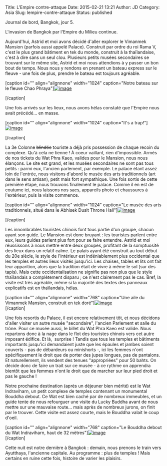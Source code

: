 Title: L'Empire contre-attaque
Date: 2015-02-21 13:21
Author: JD
Category: Asia
Slug: lempire-contre-attaque
Status: published

Journal de bord, Bangkok, jour 5.

L'invasion de Bangkok par l'Empire du Milieu continue.

Aujourd'hui, Astrid et moi avons décidé d'aller explorer le Vimanmek
Mansion (parfois aussi appelé Palace). Construit par ordre du roi Rama
V, c'est le plus grand bâtiment en tek du monde, construit à la
thaïlandaise, c'est à dire sans un seul clou. Plusieurs petits musées
secondaires se trouvant sur le même site, Astrid et moi nous attendions
à y passer un bon bout de temps. Nous nous y rendons en prenant un
bateau express sur le fleuve - une fois de plus, prendre le bateau est
toujours agréable.

<!--more-->

[caption id="" align="alignnone" width="1024" caption="Notre bateau sur
le fleuve Chao
Phraya"][![image](https://astridetjdenasie.files.wordpress.com/2015/02/wpid-sam_2965.jpg?w=1024 "Express boat")](https://astridetjdenasie.files.wordpress.com/2015/02/wpid-sam_2965.jpg)

[/caption]

Une fois arrivés sur les lieux, nous avons hélas constaté que l'Empire
nous avait précédé... en masse.

[caption id="" align="alignnone" width="1024" caption="It's a
trap!"][![image](https://astridetjdenasie.files.wordpress.com/2015/02/wpid-sam_2986.jpg?w=1024 "Cars chinois")](https://astridetjdenasie.files.wordpress.com/2015/02/wpid-sam_2986.jpg)

[/caption]

La 3e Colonne ~~blindée~~ touriste a déjà pris possession de chaque
recoin du complexe. Qu'à cela ne tienne ! À coeur vaillant, rien
d'impossible. Armés de nos tickets du Wat Phra Kaeo, valides pour le
Mansion, nous nous élançons. Le site est grand, et les musées
secondaires ne sont pas tous petits : parmi eux, l'ancien parlement, par
exemple. Le palace étant assez loin de l'entrée, nous visitons d'abord
le musée des arts traditionnels (art dans le sens artisan), petit mais
fort sympathique. Une fois sortis de cette première étape, nous trouvons
finalement le palace. Comme il en est de coutume ici, nous laissons nos
sacs, appareils photo et chaussures à l'extérieur, puis la visite
commence.

[caption id="" align="alignnone" width="1024" caption="Le musée des arts
traditionnels, situé dans le Abhisek Dusit Throne
Hall"][![image](https://astridetjdenasie.files.wordpress.com/2015/02/wpid-sam_2976.jpg?w=1024 "Abhisek Dusit Throne Hall")](https://astridetjdenasie.files.wordpress.com/2015/02/wpid-sam_2976.jpg)

[/caption]

Les innombrables touristes chinois font tous partie d'un groupe, chacun
ayant son guide. Le Mansion est donc bruyant : les touristes parlent
entre eux, leurs guides parlent plus fort pour se faire entendre. Astrid
et moi réussissons à nous mettre entre deux groupes, profitant de la
somptuosité des lieux dans un relatif calme. Le palais ayant été
construit au tout début du 20e siècle, le style de l'intérieur est
indéniablement plus occidental que les temples et autres lieux visités
jusqu'ici. Les chaises, tables et lits ont fait leur apparition, alors
que la tradition était de vivre à même le sol (sur des tapis). Mais
cette occidentalisation ne signifie pas non plus que le style
thaïlandais a complètement disparu ; ce n'est clairement pas le cas.
Bref, la visite est très agréable, même si la majorité des textes des
panneaux explicatifs est en thaïlandais, hélas.

[caption id="" align="alignnone" width="768" caption="Une aile du
Vimanmek Mansion, construit en tek
doré"][![image](https://astridetjdenasie.files.wordpress.com/2015/02/wpid-sam_2985.jpg?w=768 "Vimanmek Mansion")](https://astridetjdenasie.files.wordpress.com/2015/02/wpid-sam_2985.jpg)  
[/caption]

Une fois resortis du Palace, il est encore relativement tôt, et nous
décidons d'aller visiter un autre musée "secondaire", l'ancien Parlement
et salle du trône. Pour ce musée aussi, le billet du Wat Phra Kaeo est
valide. Nous repartons donc à la nage dans le flot des touristes chinois
vers cet autre imposant édifice. Et là,  surprise ! Tandis que tous les
temples et bâtiments importants jusqu'ici demandaient juste que les
épaules et jambes soient couverts - pas de débardeurs ou minishorts -,
ici les femmes n'ont spécifiquement le droit que de porter des jupes
longues, pas de pantalons. Et naturellement, ils vendent des tenues
"appropriées" pour 50 bahts. On décide donc de faire un trait sur ce
musée - à ce rythme on apprendra bientôt que les femmes n'ont le droit
que de marcher sur leur pied droit et pas le gauche !

Notre prochaine destination (après un déjeuner bien mérité) est le Wat
Indraviharn, un petit complexe de temples contenant un monumental
Bouddha debout. Ce Wat est bien caché par de nombreux immeubles, et un
guide tente de nous refourguer une visite du Lucky Buddha avant de nous
mettre sur une mauvaise route... mais après de nombreux jurons, on finit
par le trouver. Cette visite est assez courte, mais le Bouddha valait le
coup d'oeil.

[caption id="" align="alignnone" width="768" caption="Le Bouddha debout
du Wat Indraviharn, haut de 32
mètres"][![image](https://astridetjdenasie.files.wordpress.com/2015/02/wpid-sam_2998.jpg?w=768 "Bouddha debout")](https://astridetjdenasie.files.wordpress.com/2015/02/wpid-sam_2998.jpg)  
[/caption]

Cette nuit est notre dernière à Bangkok : demain, nous prenons le train
vers Ayutthaya, l'ancienne capitale. Au programme : plus de temples !
Mais certains en ruine cette fois, histoire de varier les plaisirs.

